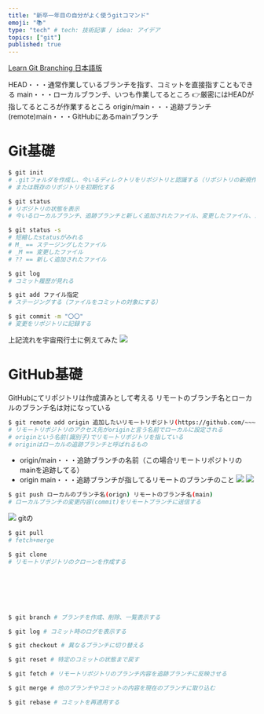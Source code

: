 ```yaml
---
title: "新卒一年目の自分がよく使うgitコマンド"
emoji: "📚"
type: "tech" # tech: 技術記事 / idea: アイデア
topics: ["git"]
published: true
---
```


[Learn Git Branching 日本語版](http://k.swd.cc/learnGitBranching-ja/)

HEAD・・・通常作業しているブランチを指す、コミットを直接指すこともできる
main・・・ローカルブランチ、いつも作業してるところ
👉厳密にはHEADが指してるところが作業するところ
origin/main・・・追跡ブランチ
(remote)main・・・GitHubにあるmainブランチ

# Git基礎
```sh
$ git init 
# .gitフォルダを作成し、今いるディレクトリをリポジトリと認識する（リポジトリの新規作成）
# または既存のリポジトリを初期化する

$ git status
# リポジトリの状態を表示
# 今いるローカルブランチ、追跡ブランチと新しく追加されたファイル、変更したファイル、ステージングしたファイルがわかる

$ git status -s
# 短縮したstatusがみれる
# M_ == ステージングしたファイル
# _M == 変更したファイル
# ?? == 新しく追加されたファイル

$ git log
# コミット履歴が見れる

$ git add ファイル指定
# ステージングする（ファイルをコミットの対象にする）

$ git commit -m "〇〇"
# 変更をリポジトリに記録する
```
上記流れを宇宙飛行士に例えてみた
![](https://storage.googleapis.com/zenn-user-upload/5c5bf3898c67ee0699783042.png)


# GitHub基礎
GitHubにてリポジトリは作成済みとして考える
リモートのブランチ名とローカルのブランチ名は対になっている

```sh
$ git remote add origin 追加したいリモートリポジトリ(https://github.com/~~~~)
# リモートリポジトリのアクセス先がoriginと言う名前でローカルに設定される
# originという名前(識別子)でリモートリポジトリを指している
# originはローカルの追跡ブランチと呼ばれるもの
```
- origin/main・・・追跡ブランチの名前（この場合リモートリポジトリのmainを追跡してる）
- origin main・・・追跡ブランチが指してるリモートのブランチのこと
![](https://storage.googleapis.com/zenn-user-upload/db912541f33bedb3d233c05f.png)
![](https://storage.googleapis.com/zenn-user-upload/6e0eac13ef255818a00b5283.png)
```sh
$ git push ローカルのブランチ名(orign) リモートのブランチ名(main)
# ローカルブランチの変更内容(commit)をリモートブランチに送信する
```
![](https://storage.googleapis.com/zenn-user-upload/b67b0bc8024805e8023513fa.png)
gitの

```sh
$ git pull
# fetch+merge

$ git clone
# リモートリポジトリのクローンを作成する







$ git branch # ブランチを作成、削除、一覧表示する

$ git log # コミット時のログを表示する

$ git checkout # 異なるブランチに切り替える

$ git reset # 特定のコミットの状態まで戻す

$ git fetch # リモートリポジトリのブランチ内容を追跡ブランチに反映させる

$ git merge # 他のブランチやコミットの内容を現在のブランチに取り込む

$ git rebase # コミットを再適用する


```


